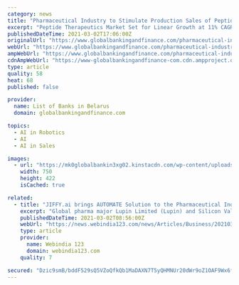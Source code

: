 ```yaml
---
category: news
title: "Pharmaceutical Industry to Stimulate Production Sales of Peptide Therapeutics"
excerpt: "Peptide Therapeutics Market Set for Linear Growth at 11% CAGR through 2030; Market to Witness Decline in Near Term Due to COVID-19 Pandemic According to the report, peptide therapeutics are gaining traction in the pharmaceutical industry,"
publishedDateTime: 2021-03-02T17:06:00Z
originalUrl: "https://www.globalbankingandfinance.com/pharmaceutical-industry-to-stimulate-production-sales-of-peptide-therapeutics/"
webUrl: "https://www.globalbankingandfinance.com/pharmaceutical-industry-to-stimulate-production-sales-of-peptide-therapeutics/"
ampWebUrl: "https://www.globalbankingandfinance.com/pharmaceutical-industry-to-stimulate-production-sales-of-peptide-therapeutics/"
cdnAmpWebUrl: "https://www-globalbankingandfinance-com.cdn.ampproject.org/c/s/www.globalbankingandfinance.com/pharmaceutical-industry-to-stimulate-production-sales-of-peptide-therapeutics/"
type: article
quality: 58
heat: 68
published: false

provider:
  name: List of Banks in Belarus
  domain: globalbankingandfinance.com

topics:
  - AI in Robotics
  - AI
  - AI in Sales

images:
  - url: "https://mk0globalbankin3xg02.kinstacdn.com/wp-content/uploads/2021/03/Untitled-design-4-1-1.jpg"
    width: 750
    height: 422
    isCached: true

related:
  - title: "JIFFY.ai brings AUTOMATE Solution to the Pharmaceutical Industry via partnership with Lupin"
    excerpt: "Global pharma major Lupin Limited (Lupin) and Silicon Valley-based enterprise automation start-up JIFFY.ai have announced a formalized partnership where JIFFY.ai will help to strategically expand Lupin's automation initiatives."
    publishedDateTime: 2021-03-02T08:56:00Z
    webUrl: "https://news.webindia123.com/news/Articles/Business/20210302/3716432.html"
    type: article
    provider:
      name: Webindia 123
      domain: webindia123.com
    quality: 7

secured: "Dzic9smB/bddF529sQ5VZoQfkQb1MaDAXN7T5yQHMNUr20dWr9oZ1OAF9Wx6fJLXD6eXUSesLgbpOU00V2tZPCPylmy7HBuA5z1AKh5zPRNiEsp9J8tAgz5Z0FS+ixwnNemAQSPNNYP/TWZLc1WKmumzmGF3Afu8sEoOvxA1GhO5MG1q/kMKgoKOuKBZJAAoPa5bic+a4BWiLdPZNMJp/V1gqnJ2ruMnyQhvb3xpTF1Y/mKphZbBXIk+MkgyayhX/a12iOR6V4OufXyvZtelflpt1rtDQKM37jCtFwhwS4Epa2p7wUqFa2t5etL+IvLyYhUgRlsK2RKLpkNPC0T4E+CI1W7/kNWLxivqEdo3bMg=;7qNPL7DlTz0wxG4JeTGWpg=="
---
```


